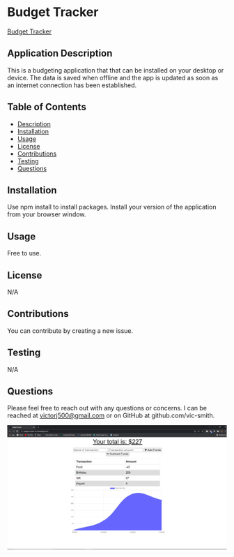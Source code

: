 # Budget Tracker 

[Budget Tracker](https://budget-tracker-vic.herokuapp.com/)

## Application Description
This is a budgeting application that that can be installed on your desktop or device. The data is saved when offline and the app is updated as soon as an internet connection has been established.


## Table of Contents
* [Description](#application-description)
* [Installation](#installation)
* [Usage](#usage)
* [License](#license)
* [Contributions](#contributions)
* [Testing](#testing)
* [Questions](#questions)

## Installation
Use npm install to install packages.
Install your version of the application from your browser window.

## Usage
Free to use.

## License
N/A

## Contributions
You can contribute by creating a new issue.

## Testing
N/A

## Questions
Please feel free to reach out with any questions or concerns. I can be reached at victorj500@gmail.com or on GitHub at github.com/vic-smith.


![screenshot](./Budget-Tracker.png)
